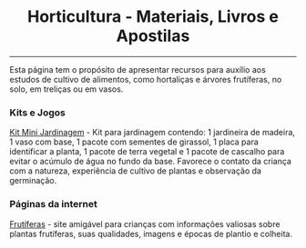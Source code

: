 <h1 align="center">Horticultura - Materiais, Livros e Apostilas</h1>

---

Esta página tem o propósito de apresentar recursos para auxílio aos estudos de cultivo de alimentos, como hortaliças e árvores frutíferas, no solo, em treliças ou em vasos.

### Kits e Jogos

[Kit Mini Jardinagem](https://brinqueduquebrinquedos.com.br/produtos/kit-mini-jardinagem/) - Kit para jardinagem contendo: 1 jardineira de madeira, 1 vaso com base, 1 pacote com sementes de girassol, 1 placa para identificar a planta, 1 pacote de terra vegetal e 1 pacote de cascalho para evitar o acúmulo de água no fundo da base. Favorece o contato da criança com a natureza, experiência de cultivo de plantas e observação da germinação.

### Páginas da internet

[Frutíferas](https://www.frutiferas.com.br/) - site amigável para crianças com informações valiosas sobre plantas frutíferas, suas qualidades, imagens e épocas de plantio e colheita.
